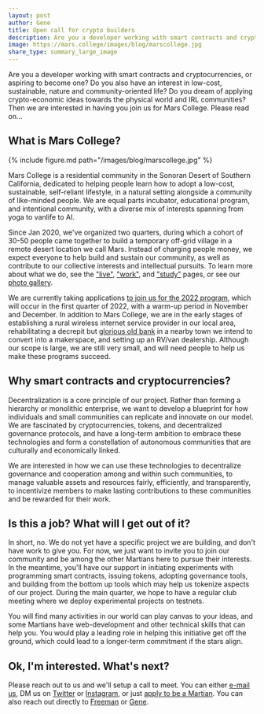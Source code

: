 ```yaml
---
layout: post
author: Gene
title: Open call for crypto builders
description: Are you a developer working with smart contracts and cryptocurrencies, or aspiring to become one? Do you also have an interest in low-cost, sustainable, nature and community-oriented life? Then we are interested in having you join us for Mars College.
image: https://mars.college/images/blog/marscollege.jpg
share_type: summary_large_image
---
```



Are you a developer working with smart contracts and cryptocurrencies, or aspiring to become one? Do you also have an interest in low-cost, sustainable, nature and community-oriented life? Do you dream of applying crypto-economic ideas towards the physical world and IRL communities? Then we are interested in having you join us for Mars College. Please read on...

## What is Mars College?

{% include figure.md path="/images/blog/marscollege.jpg" %}

Mars College is a residential community in the Sonoran Desert of Southern California, dedicated to helping people learn how to adopt a low-cost, sustainable, self-reliant lifestyle, in a natural setting alongside a community of like-minded people. We are equal parts incubator, educational program, and intentional community, with a diverse mix of interests spanning from yoga to vanlife to AI.

Since Jan 2020, we've organized two quarters, during which a cohort of 30-50 people came together to build a temporary off-grid village in a remote desert location we call Mars. Instead of charging people money, we expect everyone to help build and sustain our community, as well as contribute to our collective interests and intellectual pursuits. To learn more about what we do, see the <a href="/live">"live"</a>, <a href="/work">"work"</a>, and <a href="/study">"study"</a> pages, or see our <a href="/gallery">photo gallery</a>.

We are currently taking applications <a href="/join">to join us for the 2022 program</a>, which will occur in the first quarter of 2022, with a warm-up period in November and December. In addition to Mars College, we are in the early stages of establishing a rural wireless internet service provider in our local area, rehabilitating a decrepit but <a href="https://www.google.com/search?q=niland+bank&tbm=isch&sxsrf=AOaemvIL7Il8jfmC1Cq-MkmJcW1IqeIUpQ%3A1633808232048&source=hp&biw=1440&bih=792&ei=aO9hYaU88eL0A4zmvqAB&ved=0ahUKEwilkLP6ib7zAhVxMX0KHQyzDxQQ4dUDCAY&uact=5&oq=niland+bank&gs_lcp=CgNpbWcQAzIHCCMQ7wMQJzIECAAQGDoKCCMQ7wMQ6gIQJzoICAAQgAQQsQM6BQgAEIAEOggIABCxAxCDAToLCAAQgAQQsQMQgwE6BggAEAUQHjoGCAAQCBAeULIBWJIMYMgNaAFwAHgAgAFWiAHsBpIBAjExmAEAoAEBqgELZ3dzLXdpei1pbWewAQo&sclient=img">glorious old bank</a> in a nearby town we intend to convert into a makerspace, and setting up an RV/van dealership. Although our scope is large, we are still very small, and will need people to help us make these programs succeed.


## Why smart contracts and cryptocurrencies?

Decentralization is a core principle of our project. Rather than forming a hierarchy or monolithic enterprise, we want to develop a blueprint for how individuals and small communities can replicate and innovate on our model. We are fascinated by cryptocurrencies, tokens, and decentralized governance protocols, and have a long-term ambition to embrace these technologies and form a constellation of autonomous communities that are culturally and economically linked.

We are interested in how we can use these technologies to decentralize governance and cooperation among and within such communities, to manage valuable assets and resources fairly, efficiently, and transparently, to incentivize members to make lasting contributions to these communities and be rewarded for their work.


## Is this a job? What will I get out of it?

In short, no. We do not yet have a specific project we are building, and don't have work to give you. For now, we just want to invite you to join our community and be among the other Martians here to pursue their interests. In the meantime, you'll have our support in initiating experiments with programming smart contracts, issuing tokens, adopting governance tools, and building from the bottom up tools which may help us tokenize aspects of our project. During the main quarter, we hope to have a regular club meeting where we deploy experimental projects on testnets.

You will find many activities in our world can play canvas to your ideas, and some Martians have web-development and other technical skills that can help you. You would play a leading role in helping this initiative get off the ground, which could lead to a longer-term commitment if the stars align.

## Ok, I'm interested. What's next?

Please reach out to us and we'll setup a call to meet. You can either <a href="mailto:info@mars.college">e-mail us</a>, DM us on <a href="https://www.twitter.com/mars_college">Twitter</a> or <a href="https://www.instagram.com/mars.college">Instagram</a>, or just <a href="/join">apply to be a Martian</a>. You can also reach out directly to <a href="mailto:fcmurray@gmail.com">Freeman</a> or <a href="mailto:gene@genekogan.com">Gene</a>. 
